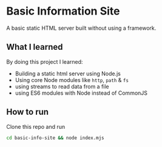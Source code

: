 # Basic Information Site

A basic static HTML server built without using a framework. 

## What I learned

By  doing this project I learned:
- Building a static html server using Node.js
- Using core Node modules like `http`, `path` & `fs`
- using streams to read data from a file
- using ES6 modules with Node instead of CommonJS

## How to run

Clone this repo and run
```bash
cd basic-info-site && node index.mjs
```